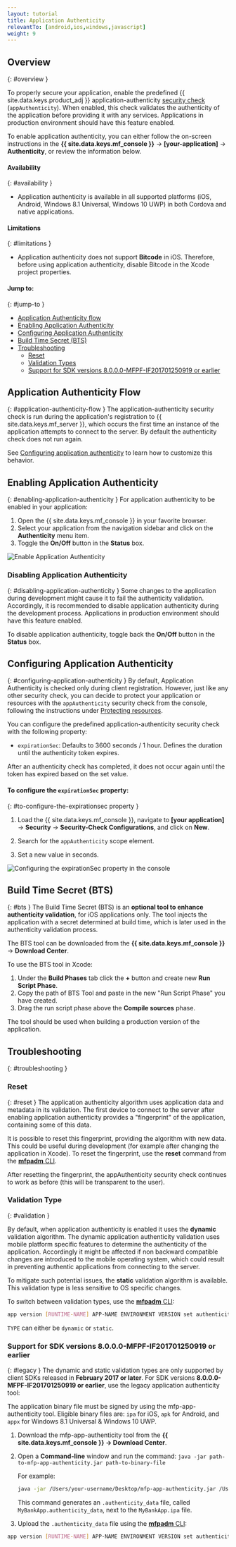 ```yaml
---
layout: tutorial
title: Application Authenticity
relevantTo: [android,ios,windows,javascript]
weight: 9
---
```

<!-- NLS_CHARSET=UTF-8 -->
## Overview
{: #overview }

To properly secure your application, enable the predefined {{ site.data.keys.product_adj }} application-authenticity [security check](../#security-checks) (`appAuthenticity`). When enabled, this check validates the authenticity of the application before providing it with any services. Applications in production environment should have this feature enabled.

To enable application authenticity, you can either follow the on-screen instructions in the **{{ site.data.keys.mf_console }}** → **[your-application]** → **Authenticity**, or review the information below.

#### Availability
{: #availability }
* Application authenticity is available in all supported platforms (iOS, Android, Windows 8.1 Universal, Windows 10 UWP) in both Cordova and native applications.

#### Limitations
{: #limitations }
* Application authenticity does not support **Bitcode** in iOS. Therefore, before using application authenticity, disable Bitcode in the Xcode project properties.

#### Jump to:
{: #jump-to }
- [Application Authenticity flow](#application-authenticity-flow)
- [Enabling Application Authenticity](#enabling-application-authenticity)
- [Configuring Application Authenticity](#configuring-application-authenticity)
- [Build Time Secret (BTS)](#bts)
- [Troubleshooting](#troubleshooting)
  - [Reset](#reset)
  - [Validation Types](#validation)
  - [Support for SDK versions 8.0.0.0-MFPF-IF201701250919 or earlier](#legacy)

## Application Authenticity Flow
{: #application-authenticity-flow }
The application-authenticity security check is run during the application's registration to {{ site.data.keys.mf_server }}, which occurs the first time an instance of the application attempts to connect to the server. By default the authenticity check does not run again.

See [Configuring application authenticity](#configuring-application-authenticity) to learn how to customize this behavior.

## Enabling Application Authenticity
{: #enabling-application-authenticity }
For application authenticity to be enabled in your application:

1. Open the {{ site.data.keys.mf_console }} in your favorite browser.
2. Select your application from the navigation sidebar and click on the **Authenticity** menu item.
3. Toggle the **On/Off** button in the **Status** box.

![Enable Application Authenticity](enable_application_authenticity.png)

### Disabling Application Authenticity
{: #disabling-application-authenticity }
Some changes to the application during development might cause it to fail the authenticity validation. Accordingly, it is recommended to disable application authenticity during the development process. Applications in production environment should have this feature enabled.

To disable application authenticity, toggle back the **On/Off** button in the **Status** box.

## Configuring Application Authenticity
{: #configuring-application-authenticity }
By default, Application Authenticity is checked only during client registration. However, just like any other security check, you can decide to protect your application or resources with the `appAuthenticity` security check from the console, following the instructions under [Protecting resources](../#protecting-resources).

You can configure the predefined application-authenticity security check with the following property:

- `expirationSec`: Defaults to 3600 seconds / 1 hour. Defines the duration until the authenticity token expires.

After an authenticity check has completed, it does not occur again until the token has expired based on the set value.

#### To configure the `expirationSec` property:
{: #to-configure-the-expirationsec property }
1. Load the {{ site.data.keys.mf_console }}, navigate to **[your application]** → **Security** → **Security-Check Configurations**, and click on **New**.

2. Search for the `appAuthenticity` scope element.

3. Set a new value in seconds.

![Configuring the expirationSec property in the console](configuring_expirationSec.png)

## Build Time Secret (BTS)
{: #bts }
The Build Time Secret (BTS) is an **optional tool to enhance authenticity validation**, for iOS applications only. The tool injects the application with a secret determined at build time, which is later used in the authenticity validation process.

The BTS tool can be downloaded from the **{{ site.data.keys.mf_console }}** → **Download Center**.

To use the BTS tool in Xcode:
1. Under the **Build Phases** tab click the **+** button and create new **Run Script Phase**.
2. Copy the path of BTS Tool and paste in the new "Run Script Phase" you have created.
3. Drag the run script phase above the **Compile sources** phase.

The tool should  be used when building a production version of the application.

## Troubleshooting
{: #troubleshooting }

### Reset
{: #reset }
The application authenticity algorithm uses application data and metadata in its validation. The first device to connect to the server after enabling application authenticity provides a "fingerprint" of the application, containing some of this data.

It is possible to reset this fingerprint, providing the algorithm with new data. This could be useful during development (for example after changing the application in Xcode). To reset the fingerprint, use the **reset** command from the [**mfpadm** CLI](../../administering-apps/using-cli/).

After resetting the fingerprint, the appAuthenticity security check continues to work as before (this will be transparent to the user).

### Validation Type
{: #validation }

By default, when application authenticity is enabled it uses the **dynamic** validation algorithm. The dynamic application authenticity validation uses mobile platform specific features to determine the authenticity of the application. Accordingly it might be affected if non backward compatible changes are introduced to the mobile operating system, which could result in preventing authentic applications from connecting to the server.

To mitigate such potential issues, the **static** validation algorithm is available. This validation type is less sensitive to OS specific changes.

To switch between validation types, use the [**mfpadm** CLI](../../administering-apps/using-cli/):

```bash
app version [RUNTIME-NAME] APP-NAME ENVIRONMENT VERSION set authenticity-validation TYPE
```
`TYPE` can either be `dynamic` or `static`.

### Support for SDK versions 8.0.0.0-MFPF-IF201701250919 or earlier
{: #legacy }
The dynamic and static validation types are only supported by client SDKs released in **February 2017 or later**. For SDK versions **8.0.0.0-MFPF-IF201701250919 or earlier**, use the legacy application authenticity tool:

The application binary file must be signed by using the mfp-app-authenticity tool. Eligible binary files are: `ipa` for iOS, `apk` for Android, and `appx` for Windows 8.1 Universal &amp; Windows 10 UWP.

1. Download the mfp-app-authenticity tool from the **{{ site.data.keys.mf_console }} → Download Center**.
2. Open a **Command-line** window and run the command: `java -jar path-to-mfp-app-authenticity.jar path-to-binary-file`

   For example:

   ```bash
   java -jar /Users/your-username/Desktop/mfp-app-authenticity.jar /Users/your-username/Desktop/MyBankApp.ipa
   ```

   This command generates an `.authenticity_data` file, called `MyBankApp.authenticity_data`, next to the `MyBankApp.ipa` file.
3. Upload the `.authenticity_data` file using the [**mfpadm** CLI](../../administering-apps/using-cli/):
  ```bash
  app version [RUNTIME-NAME] APP-NAME ENVIRONMENT VERSION set authenticity-data FILE
  ```
